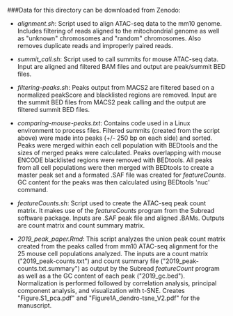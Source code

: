 ###Data for this directory can be downloaded from Zenodo:

- *alignment.sh*: Script used to align ATAC-seq data to the mm10 genome. Includes filtering of reads aligned to the mitochondrial genome as well as "unknown" chromosomes and "random" chromosomes. Also removes duplicate reads and improperly paired reads.

- *summit_call.sh*: Script used to call summits for mouse ATAC-seq data. Input are aligned and filtered BAM files and output are peak/summit BED files.

- *filtering-peaks.sh*: Peaks output from MACS2 are filtered based on a normalized peakScore and blacklisted regions are removed. Input are the summit BED files from MACS2 peak calling and the output are filtered summit BED files.

- *comparing-mouse-peaks.txt*: Contains code used in a Linux environment to process files. Filtered summits (created from the script above) were made into peaks (+/- 250 bp on each side) and sorted. Peaks were merged within each cell population with BEDtools and the sizes of merged peaks were calculated. Peaks overlapping with mouse ENCODE blacklisted regions were removed with BEDtools. All peaks from all cell populations were then merged with BEDtools to create a master peak set and a formated .SAF file was created for _featureCounts_. GC content for the peaks was then calculated using BEDtools 'nuc' command.

- *featureCounts.sh*: Script used to create the ATAC-seq peak count matrix. It makes use of the _featureCounts_ program from the Subread software package.  Inputs are .SAF peak file and aligned .BAMs. Outputs are count matrix and count summary matrix.

- *2019_peak_paper.Rmd*: This script analyzes the union peak count matrix created from the peaks called from mm10 ATAC-seq alignment for the 25 mouse cell populations analyzed. The inputs are a count matrix ("2019_peak-counts.txt") and count summary file ("2019_peak-counts.txt.summary") as output by the Subread _featureCount_ program as well as a the GC content of each peak ("2019_gc.bed"). Normalization is performed followed by correlation analysis, principal component analysis, and visualization with t-SNE. Creates "Figure.S1_pca.pdf" and "Figure1A_dendro-tsne_V2.pdf" for the manuscript.




